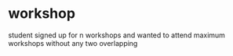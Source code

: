 # workshop
student signed up for n workshops and wanted to attend maximum workshops without any two overlapping
